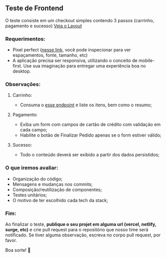 ## Teste de Frontend

O teste consiste em um checkout simples contendo 3 passos (carrinho, pagamento e sucesso) [Veja o Layout](https://www.figma.com/proto/VAOqGCWUNg13WE1t05I7xy/TestFront?page-id=15211%3A254388&node-id=15212%3A255342&viewport=415%2C484%2C0.66&scaling=min-zoom&starting-point-node-id=15212%3A254392&show-proto-sidebar=1)


### Requerimentos:


- Pixel perfect ([nesse link](https://www.figma.com/file/VAOqGCWUNg13WE1t05I7xy/TestFront?node-id=15211%3A254388&t=2A5yzAbeVSPYi4sw-1), você pode inspecionar para ver espaçamentos, fonte, tamanho, etc)
- A aplicação precisa ser responsiva, utilizando o conceito de mobile-first. Use sua imaginação para entregar uma experiência boa no desktop.

### Observações: 

1. Carrinho:
    - Consuma o [esse endpoint](https://run.mocky.io/v3/d6e9a93f-9741-4494-b81e-637a8e9b8ddd) e liste os itens, bem como o resumo;

2. Pagamento: 
    - Exiba um form com campos de cartão de crédito com validação em cada campo;
    - Habilite o botão de Finalizar Pedido apenas se o form estiver válido;

3. Sucesso: 
    - Todo o conteúdo deverá ser exibido a partir dos dados persistidos;
  
### O que iremos avaliar:
  - Organização do código;
  - Mensagens e mudanças nos commits;
  - Composição/reutilização de componentes;
  - Testes unitários;
  - O motivo de ter escolhido cada tech da stack;

### Fim:
Ao finalizar o teste, **publique o seu projet em alguma url (vercel, netlify, surge, etc)** e crie pull request para o repositório que nosso time será notificado. Se tiver alguma observação, escreva no corpo pull request, por favor.

Boa sorte! 🚀
